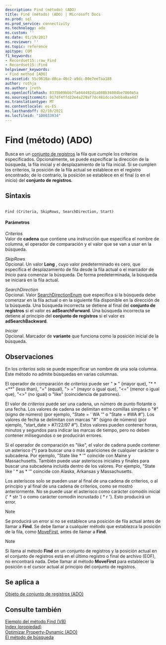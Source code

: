 ```yaml
---
description: Find (método) (ADO)
title: Find (método) (ADO) | Microsoft Docs
ms.prod: sql
ms.prod_service: connectivity
ms.technology: ado
ms.custom: ''
ms.date: 01/19/2017
ms.reviewer: ''
ms.topic: reference
apitype: COM
f1_keywords:
- Recordset15::raw_Find
- Recordset15::Find
helpviewer_keywords:
- Find method [ADO]
ms.assetid: 55c9810a-d8ca-46c2-a9dc-80e7ee7aa188
author: rothja
ms.author: jroth
ms.openlocfilehash: 8335b09bbb7fa044492d1a080b34084be7860a5a
ms.sourcegitcommit: 917df4ffd22e4a229af7dc481dcce3ebba0aa4d7
ms.translationtype: MT
ms.contentlocale: es-ES
ms.lasthandoff: 02/10/2021
ms.locfileid: "100033934"
---
```

# <a name="find-method-ado"></a>Find (método) (ADO)
Busca en un [conjunto de registros](./recordset-object-ado.md) la fila que cumple los criterios especificados. Opcionalmente, se puede especificar la dirección de la búsqueda, la fila inicial y el desplazamiento de la fila inicial. Si se cumplen los criterios, la posición de la fila actual se establece en el registro encontrado; de lo contrario, la posición se establece en el final (o en el inicio) del **conjunto de registros**.  
  
## <a name="syntax"></a>Sintaxis  
  
```  
  
Find (Criteria, SkipRows, SearchDirection, Start)  
```  
  
#### <a name="parameters"></a>Parámetros  
 *Criterios*  
 Valor de **cadena** que contiene una instrucción que especifica el nombre de columna, el operador de comparación y el valor que se van a usar en la búsqueda.  
  
 *SkipRows*  
 Opcional. Un valor **Long** , cuyo valor predeterminado es cero, que especifica el desplazamiento de fila desde la fila actual o el marcador de *Inicio* para comenzar la búsqueda. De forma predeterminada, la búsqueda se iniciará en la fila actual.  
  
 *SearchDirection*  
 Opcional. Valor [SearchDirectionEnum](./searchdirectionenum.md) que especifica si la búsqueda debe comenzar en la fila actual o en la siguiente fila disponible en la dirección de la búsqueda. Una búsqueda incorrecta se detiene al final del **conjunto de registros** si el valor es **adSearchForward**. Una búsqueda incorrecta se detiene al principio del **conjunto de registros** si el valor es **adSearchBackward**.  
  
 *Iniciar*  
 Opcional. Marcador de **variante** que funciona como la posición inicial de la búsqueda.  
  
## <a name="remarks"></a>Observaciones  
 En los *criterios* solo se puede especificar un nombre de una sola columna. Este método no admite búsquedas en varias columnas.  
  
 El operador de comparación de *criterios* puede ser " **>** " (mayor que), "* * \<**" (less than), "=" (equal), "> =" (mayor o igual que), "<=" (menor o igual que), "<>" (no igual) o "like" (coincidencia de patrones).  
  
 El valor de *criterios* puede ser una cadena, un número de punto flotante o una fecha. Los valores de cadena se delimitan entre comillas simples o "#" (signo de número) (por ejemplo, "State = ' WA '" o "State = #WA #"). Los valores de fecha se delimitan con marcas "#" (signo de número) (por ejemplo, "start_date > #7/22/97 #"). Estos valores pueden contener horas, minutos y segundos para indicar las marcas de tiempo, pero no deben contener milisegundos o se producirán errores.  
  
 Si el operador de comparación es "like", el valor de cadena puede contener un asterisco (*) para buscar una o más apariciones de cualquier carácter o subcadena. Por ejemplo, "State like \* '" coincide con Maine y Massachusetts. También puede usar asteriscos iniciales y finales para buscar una subcadena incluida dentro de los valores. Por ejemplo, "State like ' \* as \* '" coincide con Alaska, Arkansas y Massachusetts.  
  
 Los asteriscos solo se pueden usar al final de una cadena de criterios, o al principio y al final de una cadena de criterios, como se mostró anteriormente. No se puede usar el asterisco como carácter comodín inicial (' * str ') o como carácter comodín incrustado ( \* r '). Esto producirá un error.  
  
> [!NOTE]
>  Se producirá un error si no se establece una posición de fila actual antes de llamar a **Find**. Se debe llamar a cualquier método que establezca la posición de la fila, como [MoveFirst](./movefirst-movelast-movenext-and-moveprevious-methods-ado.md), antes de llamar a **Find**.  
  
> [!NOTE]
>  Si llama al método **Find** en un conjunto de registros y la posición actual en el conjunto de registros está en el último registro o final de archivo (EOF), no encontrará nada. Debe llamar al método **MoveFirst** para establecer la posición o el cursor actual al principio del conjunto de registros.  
  
## <a name="applies-to"></a>Se aplica a  
 [Objeto de conjunto de registros (ADO)](./recordset-object-ado.md)  
  
## <a name="see-also"></a>Consulte también  
 [Ejemplo del método Find (VB)](./find-method-example-vb.md)   
 [Index (propiedad)](./index-property.md)   
 [Optimizar Property-Dynamic (ADO)](./optimize-property-dynamic-ado.md)   
 [El método de búsqueda](./seek-method.md)